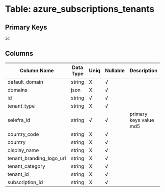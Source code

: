# Table: azure_subscriptions_tenants

## Primary Keys 

```
id
```


## Columns 

|  Column Name   |  Data Type  | Uniq | Nullable | Description | 
|  ----  | ----  | ----  | ----  | ---- | 
| default_domain | string | X | √ |  | 
| domains | json | X | √ |  | 
| id | string | √ | √ |  | 
| tenant_type | string | X | √ |  | 
| selefra_id | string | √ | √ | primary keys value md5 | 
| country_code | string | X | √ |  | 
| country | string | X | √ |  | 
| display_name | string | X | √ |  | 
| tenant_branding_logo_url | string | X | √ |  | 
| tenant_category | string | X | √ |  | 
| tenant_id | string | X | √ |  | 
| subscription_id | string | X | √ |  | 


